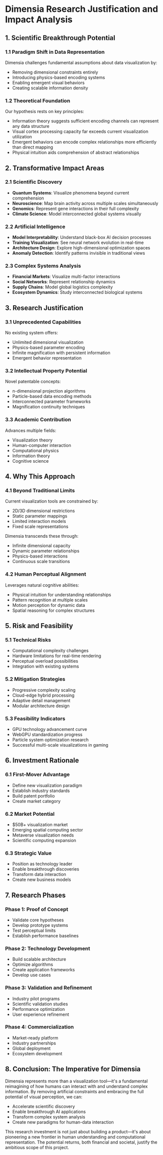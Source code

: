 # Dimensia Research Justification and Impact Analysis

## 1. Scientific Breakthrough Potential

### 1.1 Paradigm Shift in Data Representation
Dimensia challenges fundamental assumptions about data visualization by:
- Removing dimensional constraints entirely
- Introducing physics-based encoding systems
- Enabling emergent visual behaviors
- Creating scalable information density

### 1.2 Theoretical Foundation
Our hypothesis rests on key principles:
- Information theory suggests sufficient encoding channels can represent any data structure
- Visual cortex processing capacity far exceeds current visualization utilization
- Emergent behaviors can encode complex relationships more efficiently than direct mapping
- Physical intuition aids comprehension of abstract relationships

## 2. Transformative Impact Areas

### 2.1 Scientific Discovery
- **Quantum Systems**: Visualize phenomena beyond current comprehension
- **Neuroscience**: Map brain activity across multiple scales simultaneously
- **Genomics**: Represent gene interactions in their full complexity
- **Climate Science**: Model interconnected global systems visually

### 2.2 Artificial Intelligence
- **Model Interpretability**: Understand black-box AI decision processes
- **Training Visualization**: See neural network evolution in real-time
- **Architecture Design**: Explore high-dimensional optimization spaces
- **Anomaly Detection**: Identify patterns invisible in traditional views

### 2.3 Complex Systems Analysis
- **Financial Markets**: Visualize multi-factor interactions
- **Social Networks**: Represent relationship dynamics
- **Supply Chains**: Model global logistics complexity
- **Ecosystem Dynamics**: Study interconnected biological systems

## 3. Research Justification

### 3.1 Unprecedented Capabilities
No existing system offers:
- Unlimited dimensional visualization
- Physics-based parameter encoding
- Infinite magnification with persistent information
- Emergent behavior representation

### 3.2 Intellectual Property Potential
Novel patentable concepts:
- n-dimensional projection algorithms
- Particle-based data encoding methods
- Interconnected parameter frameworks
- Magnification continuity techniques

### 3.3 Academic Contribution
Advances multiple fields:
- Visualization theory
- Human-computer interaction
- Computational physics
- Information theory
- Cognitive science

## 4. Why This Approach

### 4.1 Beyond Traditional Limits
Current visualization tools are constrained by:
- 2D/3D dimensional restrictions
- Static parameter mappings
- Limited interaction models
- Fixed scale representations

Dimensia transcends these through:
- Infinite dimensional capacity
- Dynamic parameter relationships
- Physics-based interactions
- Continuous scale transitions

### 4.2 Human Perceptual Alignment
Leverages natural cognitive abilities:
- Physical intuition for understanding relationships
- Pattern recognition at multiple scales
- Motion perception for dynamic data
- Spatial reasoning for complex structures

## 5. Risk and Feasibility

### 5.1 Technical Risks
- Computational complexity challenges
- Hardware limitations for real-time rendering
- Perceptual overload possibilities
- Integration with existing systems

### 5.2 Mitigation Strategies
- Progressive complexity scaling
- Cloud-edge hybrid processing
- Adaptive detail management
- Modular architecture design

### 5.3 Feasibility Indicators
- GPU technology advancement curve
- WebGPU standardization progress
- Particle system optimization research
- Successful multi-scale visualizations in gaming

## 6. Investment Rationale

### 6.1 First-Mover Advantage
- Define new visualization paradigm
- Establish industry standards
- Build patent portfolio
- Create market category

### 6.2 Market Potential
- $50B+ visualization market
- Emerging spatial computing sector
- Metaverse visualization needs
- Scientific computing expansion

### 6.3 Strategic Value
- Position as technology leader
- Enable breakthrough discoveries
- Transform data interaction
- Create new business models

## 7. Research Phases

### Phase 1: Proof of Concept
- Validate core hypotheses
- Develop prototype systems
- Test perceptual limits
- Establish performance baselines

### Phase 2: Technology Development
- Build scalable architecture
- Optimize algorithms
- Create application frameworks
- Develop use cases

### Phase 3: Validation and Refinement
- Industry pilot programs
- Scientific validation studies
- Performance optimization
- User experience refinement

### Phase 4: Commercialization
- Market-ready platform
- Industry partnerships
- Global deployment
- Ecosystem development

## 8. Conclusion: The Imperative for Dimensia

Dimensia represents more than a visualization tool—it's a fundamental reimagining of how humans can interact with and understand complex information. By removing artificial constraints and embracing the full potential of visual perception, we can:

- Accelerate scientific discovery
- Enable breakthrough AI applications
- Transform complex system analysis
- Create new paradigms for human-data interaction

This research investment is not just about building a product—it's about pioneering a new frontier in human understanding and computational representation. The potential returns, both financial and societal, justify the ambitious scope of this project.